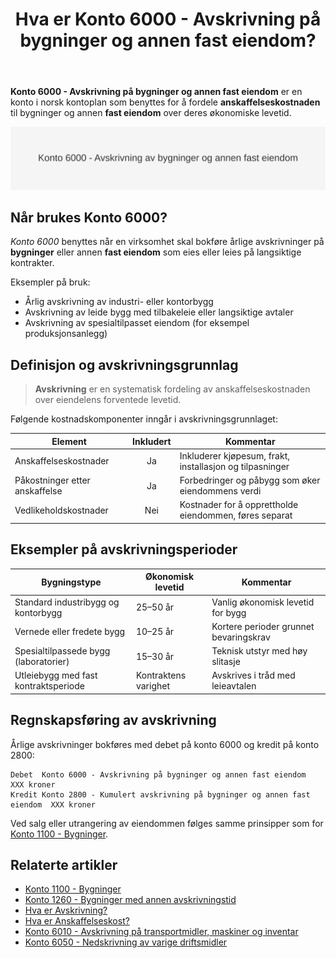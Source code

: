 ﻿---
title: "Hva er Konto 6000 - Avskrivning på bygninger og annen fast eiendom?"
seoTitle: "6000"
meta_description: '**Konto 6000 - Avskrivning på bygninger og annen fast eiendom** er en konto i norsk kontoplan som benyttes for å fordele **anskaffelseskostnaden** til bygning...'
slug: 6000
type: blog
layout: pages/single
---

**Konto 6000 - Avskrivning på bygninger og annen fast eiendom** er en konto i norsk kontoplan som benyttes for å fordele **anskaffelseskostnaden** til bygninger og annen **fast eiendom** over deres økonomiske levetid.

![Illustrasjon av konto 6000 avskrivning på bygninger og annen fast eiendom](6000-avskrivning-pa-bygninger-og-annen-fast-eiendom-image.svg)

## Når brukes Konto 6000?

*Konto 6000* benyttes når en virksomhet skal bokføre årlige avskrivninger på **bygninger** eller annen **fast eiendom** som eies eller leies på langsiktige kontrakter.

Eksempler på bruk:

* Årlig avskrivning av industri- eller kontorbygg
* Avskrivning av leide bygg med tilbakeleie eller langsiktige avtaler
* Avskrivning av spesialtilpasset eiendom (for eksempel produksjonsanlegg)

## Definisjon og avskrivningsgrunnlag

> **Avskrivning** er en systematisk fordeling av anskaffelseskostnaden over eiendelens forventede levetid.

Følgende kostnadskomponenter inngår i avskrivningsgrunnlaget:

| Element                        | Inkludert | Kommentar                                                      |
|--------------------------------|:---------:|----------------------------------------------------------------|
| Anskaffelseskostnader          | Ja        | Inkluderer kjøpesum, frakt, installasjon og tilpasninger       |
| Påkostninger etter anskaffelse | Ja        | Forbedringer og påbygg som øker eiendommens verdi               |
| Vedlikeholdskostnader          | Nei       | Kostnader for å opprettholde eiendommen, føres separat         |


## Eksempler på avskrivningsperioder

| Bygningstype                            | Økonomisk levetid | Kommentar                               |
|-----------------------------------------|-------------------|-----------------------------------------|
| Standard industribygg og kontorbygg     | 25–50 år          | Vanlig økonomisk levetid for bygg       |
| Vernede eller fredete bygg              | 10–25 år          | Kortere perioder grunnet bevaringskrav  |
| Spesialtilpassede bygg (laboratorier)   | 15–30 år          | Teknisk utstyr med høy slitasje         |
| Utleiebygg med fast kontraktsperiode    | Kontraktens varighet | Avskrives i tråd med leieavtalen      |


## Regnskapsføring av avskrivning

Årlige avskrivninger bokføres med debet på konto 6000 og kredit på konto 2800:

```text
Debet  Konto 6000 - Avskrivning på bygninger og annen fast eiendom    XXX kroner
Kredit Konto 2800 - Kumulert avskrivning på bygninger og annen fast eiendom  XXX kroner
```

Ved salg eller utrangering av eiendommen følges samme prinsipper som for [Konto 1100 - Bygninger](/blogs/kontoplan/1100-bygninger "Konto 1100 - Bygninger").

## Relaterte artikler

* [Konto 1100 - Bygninger](/blogs/kontoplan/1100-bygninger "Konto 1100 - Bygninger")
* [Konto 1260 - Bygninger med annen avskrivningstid](/blogs/kontoplan/1260-bygninger-med-annen-avskrivningstid "Konto 1260 - Bygninger med annen avskrivningstid")
* [Hva er Avskrivning?](/blogs/regnskap/hva-er-avskrivning "Hva er Avskrivning i Regnskap? Metoder, Beregning og Praktiske Eksempler")
* [Hva er Anskaffelseskost?](/blogs/regnskap/hva-er-anskaffelseskost "Hva er Anskaffelseskost?")
* [Konto 6010 - Avskrivning på transportmidler, maskiner og inventar](/blogs/kontoplan/6010-avskrivning-pa-transportmidler-mask-og-invent "Konto 6010 - Avskrivning på transportmidler, maskiner og inventar")
* [Konto 6050 - Nedskrivning av varige driftsmidler](/blogs/kontoplan/6050-nedskrivning-av-varige-driftsmidler "Konto 6050 - Nedskrivning av varige driftsmidler")






